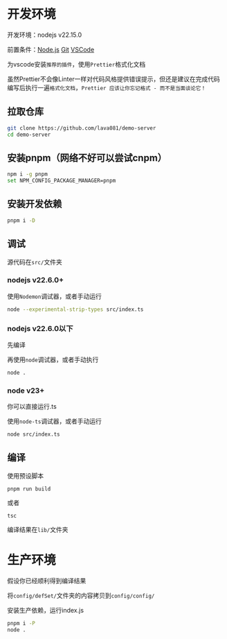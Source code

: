 # 开发环境

开发环境：nodejs v22.15.0

前置条件：[Node.js](https://nodejs.org/zh-cn)  [Git](https://git-scm.com/downloads)  [VSCode](https://vscode.js.cn/)

为vscode安装`推荐的插件`，使用`Prettier`格式化文档

虽然Prettier不会像Linter一样对代码风格提供错误提示，但还是建议在完成代码编写后执行一遍`格式化文档`，`Prettier 应该让你忘记格式 - 而不是当面谈论它！`

## 拉取仓库

```sh
git clone https://github.com/lava081/demo-server
cd demo-server
```

## 安装pnpm（网络不好可以尝试cnpm）

```sh
npm i -g pnpm
set NPM_CONFIG_PACKAGE_MANAGER=pnpm
```

## 安装开发依赖

```sh
pnpm i -D
```

## 调试

源代码在`src/`文件夹

### nodejs v22.6.0+ 

使用`Nodemon`调试器，或者手动运行

```sh 
node --experimental-strip-types src/index.ts
```

### nodejs v22.6.0以下

先编译

再使用`node`调试器，或者手动执行

```sh
node .
```

### node v23+

你可以直接运行.ts

使用`node-ts`调试器，或者手动运行

```sh
node src/index.ts
```

## 编译

使用预设脚本

```
pnpm run build
```

或者

```
tsc
```

编译结果在`lib/`文件夹

# 生产环境

假设你已经顺利得到编译结果

将`config/defSet/`文件夹的内容拷贝到`config/config/`

安装生产依赖，运行index.js

```sh
pnpm i -P
node .
```
